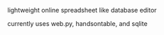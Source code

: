 lightweight online spreadsheet like database editor

currently uses web.py, handsontable, and sqlite
